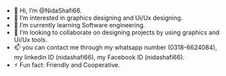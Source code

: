 - 👋 Hi, I’m @NidaShafi66.
- 👀 I’m interested in graphics designing and Ui/Ux designing.
- 🌱 I’m currently learning Software engineering.
- 💞️ I’m looking to collaborate on designing projects by using graphics and Ui/Ux tools.
- 📫 you can contact me through my whatsapp number (0318-6624084), my linkedin ID (nidashafi66), my Facebook ID (nidashafi66).
- ⚡ Fun fact: Friendly and Cooperative.
